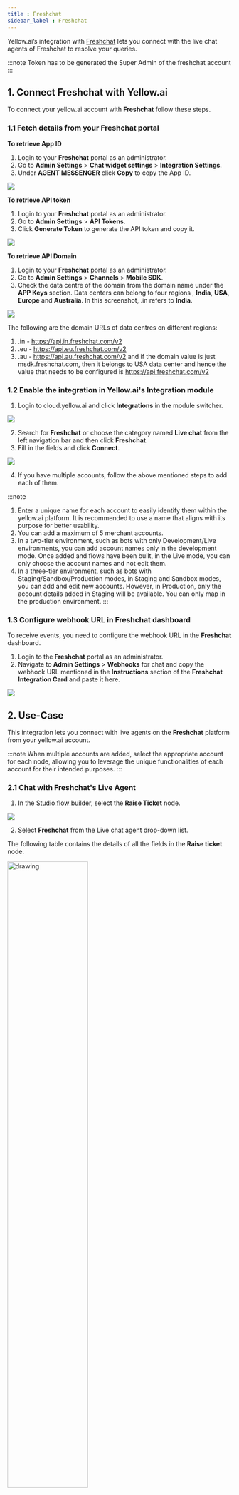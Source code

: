 ```yaml
---
title : Freshchat
sidebar_label : Freshchat
---
```


Yellow.ai’s integration with [Freshchat](https://www.freshworks.com/lp/freshchat-live-chat-software-1/?tactic_id=3419421&gclid=Cj0KCQiA_bieBhDSARIsADU4zLcCLpI23wzdYy7F2mUUk2lIuAeiAp2MGNux6yTfARuOhC8YugNFJCgaAtFZEALw_wcB#&utm_source=google-adwords&utm_medium=FChat-Search-India-Brand&utm_campaign=FChat-Search-India-Brand&utm_term=freshchat&device=c&matchtype=e&network=g&gclid=Cj0KCQiA_bieBhDSARIsADU4zLcCLpI23wzdYy7F2mUUk2lIuAeiAp2MGNux6yTfARuOhC8YugNFJCgaAtFZEALw_wcB) lets you connect with the live chat agents of Freshchat to resolve your queries.

:::note
Token has to be generated the Super Admin of the freshchat account
:::

## 1. Connect Freshchat  with Yellow.ai
To connect your yellow.ai account with **Freshchat** follow these steps.

### 1.1 Fetch details from your Freshchat portal

**To retrieve App ID**

1. Login to your **Freshchat** portal as an administrator.
2. Go to **Admin Settings** > **Chat widget settings** > **Integration Settings**. 
3. Under **AGENT MESSENGER** click **Copy** to copy the App ID. 

![](https://i.imgur.com/XWfj833.png)

**To retrieve API token**

1. Login to your **Freshchat** portal as an administrator.
2. Go to **Admin Settings** > **API Tokens**.
3. Click **Generate Token** to generate the API token and copy it.

![](https://i.imgur.com/W6vgSwB.png)


**To retrieve API Domain**

1. Login to your **Freshchat** portal as an administrator.
2. Go to **Admin Settings** > **Channels** > **Mobile SDK**.
3. Check the data centre of the domain from the domain name under the **APP Keys** section. Data centers can belong to four regions , **India**, **USA**, **Europe** and **Australia**. In this screenshot, .in refers to  **India**. 

![](https://i.imgur.com/gpaDUo7.png)


The following are the domain URLs of data centres on different regions:
1. .in - https://api.in.freshchat.com/v2 
2. .eu - https://api.eu.freshchat.com/v2 
3. .au - https://api.au.freshchat.com/v2 and if the domain value is just msdk.freshchat.com, then it belongs to USA data center and hence the value that needs to be configured is https://api.freshchat.com/v2


### 1.2 Enable the integration in Yellow.ai's Integration module

1. Login to cloud.yellow.ai and click **Integrations** in the module switcher.

![](https://i.imgur.com/8zlKZxs.png)

2. Search for **Freshchat** or choose the category named **Live chat** from the left navigation bar and then click **Freshchat**.
3. Fill in the fields and click **Connect**.

![](https://i.imgur.com/OarRGkq.png)

4. If you have multiple accounts, follow the above mentioned steps to add each of them.

:::note
1. Enter a unique name for each account to easily identify them within the yellow.ai platform. It is recommended to use a name that aligns with its purpose for better usability. 
2. You can add a maximum of 5 merchant accounts.
3. In a two-tier environment, such as bots with only Development/Live environments, you can add account names only in the development mode. Once added and flows have been built, in the Live mode, you can only choose the account names and not edit them.
4. In a three-tier environment, such as bots with Staging/Sandbox/Production modes, in Staging and Sandbox modes, you can add and edit new accounts. However, in Production, only the account details added in Staging will be available. You can only map in the production environment.
:::


### 1.3 Configure webhook URL in Freshchat dashboard

To receive events, you need to configure the webhook URL in the **Freshchat** dashboard.

1. Login to the **Freshchat** portal as an administrator.
2. Navigate to **Admin Settings** > **Webhooks** for chat and copy the webhook URL mentioned in the **Instructions** section of the **Freshchat Integration Card** and paste it here.

![](https://i.imgur.com/FgzhEJg.png)


## 2. Use-Case

This integration lets you connect with live agents on the **Freshchat** platform from your yellow.ai account.

:::note
When multiple accounts are added, select the appropriate account for each node, allowing you to leverage the unique functionalities of each account for their intended purposes.
:::

### 2.1 Chat with Freshchat's Live Agent

1. In the [Studio flow builder](https://docs.yellow.ai/docs/platform_concepts/studio/build/nodes/action-nodes#17-raise-ticket), select the **Raise Ticket** node.

![](https://i.imgur.com/tyx0Rce.png)


2. Select **Freshchat** from the Live chat agent drop-down list.

The following table contains the details of all the fields in the **Raise ticket** node.

<img src="https://i.imgur.com/krPvBQm.png" alt="drawing" width="60%"/>
<img src="https://i.imgur.com/A3VsJEW.png" alt="drawing" width="60%"/>


| Field name                | Sample value            | Data type | Description                                                                                      |
|---------------------------|-------------------------|-----------|--------------------------------------------------------------------------------------------------|
| Message after ticket assignment | Requesting live agent connection | String    | The message that will be displayed to the user after a ticket is assigned to an agent. |
| Name                      | Rajesh                  | String    | Name of the end user.                                                                            |
| Mobile                    | 9876543210              | String    | Mobile number of the end user.                                                                   |
| Email                     | test@gmail.com          | String    | Email address of the end user.                                                                   |
| Query                     | I have a concern regarding my flight ticket | String    | The subject/topic/reason why the ticket was created.                                     |
| Group name                | Sales                   | String    | Freshchat group to which the ticket needs to be assigned.                                       |
| Channel name              | Chat with US            | String    | Freshchat topic to which the ticket needs to be assigned.                                       |
| User ID                   | efgeye-fefefef-14343    | String    | Freshchat userId of the user, this is passed if the previous ticket needs to be re-opened.      |
| Unique Identifier         | ggyugu-2343h-34343      | String    | A unique identifier that will reflect as referenceId in the freshchat agent portal if passed        |
| Properties |  [{"name": "name of the key", "value": "value"}] | Array | Custom properties that can be passed while creating a ticket.|

**Sample success response:**

```

{
  "assignedTo": true,
  "success": true,
  "status": "ASSIGNED",
  "ticketInfo": "{{apiresponse}}"
}
```

:::note
apiresponse represents the raw response from the Freshchat create ticket API.
:::

**Sample failure response**

```
{
  "success": false,
  "assignedTo": false,
  "agentNotAvailable": true,
  "message": "TicketId is not created and transferring the control back to the bot",
  "ticketInfo": "{{apiresponse}}"
}
```

:::note
apiresponse represents the raw response from the Freshchat create ticket API.
:::



























